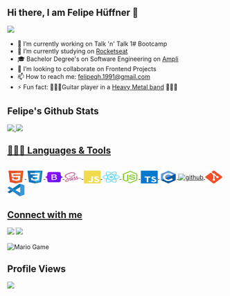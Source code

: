  ## Hi there, I am Felipe Hüffner 👋
 ![](https://developer.akamai.com/sites/default/files/inline-images/AstronautSpace.gif)
- 🔭 I’m currently working on Talk 'n' Talk 1# Bootcamp
- 🌱 I’m currently studying on [Rocketseat](https://www.rocketseat.com.br)
- 🎓 Bachelor Degree's on Software Engineering on [Ampli](https://www.googleadservices.com/pagead/aclk?sa=L&ai=DChcSEwj37rS9x_LzAhVyIK0GHa1pAA4YABAAGgJwdg&ohost=www.google.com&cid=CAESQeD2ZK0QHzi7ZIvePgnt49_7e192FdJh5Wx2DBixCm9Utb05AiYN78muzIYMrSvFVhOTwbHx_LxR9gUN2Gc81vnK&sig=AOD64_1KOyawCtD3f_fNBXgDgpXwnn-ALQ&q&adurl&ved=2ahUKEwiC3qa9x_LzAhXdqZUCHTAvCZYQ0Qx6BAgCEAE)
- 👯 I’m looking to collaborate on Frontend Projects
- 📫 How to reach me: felipeqh.1991@gmail.com
- ⚡ Fun fact: 🤘🤘🤘Guitar player in a [Heavy Metal band](https://onerpm.link/943243979254?fbclid=IwAR032jMM1L0ZlCS_Y6xrZiJx43XZccbY0Jp9UP0c-biwHox_sCFPE2S6tmY) 🤘🤘🤘

 <div>
<div align="auto">
 <h2>Felipe's Github Stats</h2>
  <a href="https://github.com/fhuffner91">
  <img height="130em" src="https://github-readme-stats.vercel.app/api?username=fhuffner91&show_icons=true&theme=chartreuse-dark&include_all_commits=true&count_private=true"/>
  <img height="130em" src="https://github-readme-stats.vercel.app/api/top-langs/?username=fhuffner91&layout=compact&langs_count=7&theme=chartreuse-dark"/>
</div>
<div style="display: inline_block">

 ## 🧰👨‍💻 Languages & Tools
 
 <br>
  <img align="center" alt="f-HTML" height="30" width="40" src="https://raw.githubusercontent.com/devicons/devicon/master/icons/html5/html5-original.svg">
  <img align="center" alt="f-CSS" height="30" width="40" src="https://raw.githubusercontent.com/devicons/devicon/master/icons/css3/css3-original.svg">
  <img align="center" alt="f-Bootstrap" height="30" width="40" src="https://raw.githubusercontent.com/devicons/devicon/master/icons/bootstrap/bootstrap-original.svg">
  <img align="center" alt="sass" height="30" width="40" src="https://raw.githubusercontent.com/devicons/devicon/master/icons/sass/sass-original.svg">
  <img align="center" alt="f-Js" height="30" width="40" src="https://raw.githubusercontent.com/devicons/devicon/master/icons/javascript/javascript-plain.svg">
  <img align="center" alt="react" height="30" width="40" src="https://raw.githubusercontent.com/devicons/devicon/master/icons/react/react-original.svg">
  <img align="center" alt="nodejs" height="30" width="40" src="https://github.com/devicons/devicon/blob/master/icons/nodejs/nodejs-original.svg">
  <img align="center" alt="typescript" height="30" width="40" src="https://github.com/devicons/devicon/blob/master/icons/typescript/typescript-original.svg">
  <img align="center" alt="c" height="30" width="40" src="https://github.com/devicons/devicon/blob/master/icons/c/c-original.svg">
  <img align="center" alt="github" height="40" width="40" src="https://img.icons8.com/fluency/2x/ffffff/github.png">
  <img align="center" alt="git" height="30" width="40" src="https://github.com/devicons/devicon/blob/master/icons/git/git-original.svg">
  <img align="center" alt="vscode" height="30" width="40" src="https://github.com/devicons/devicon/blob/master/icons/vscode/vscode-original.svg">
 
 
</div>
  
 ## Connect with me
 
<div> 
   <a href="https://www.linkedin.com/in/felipe-h%C3%BCffner-aba419220/" target="_blank"><img src="https://img.shields.io/badge/-LinkedIn-%230077B5?style=for-the-badge&logo=linkedin&logoColor=white" target="_blank"></a>
  <a href = "mailto:felipeqh.1991@gmail.com"><img src="https://img.shields.io/badge/-Gmail-%23333?style=for-the-badge&logo=gmail&logoColor=white" target="_blank"></a>
  <br>
  <br>
  <img src="https://github.com/TheDudeThatCode/TheDudeThatCode/blob/master/Assets/Mario_Gameplay.gif" alt="Mario Game" width="980">
  
  </div>
 <h2>Profile Views</h2>
<img src="https://profile-counter.glitch.me/fhuffner91/count.svg">
  

